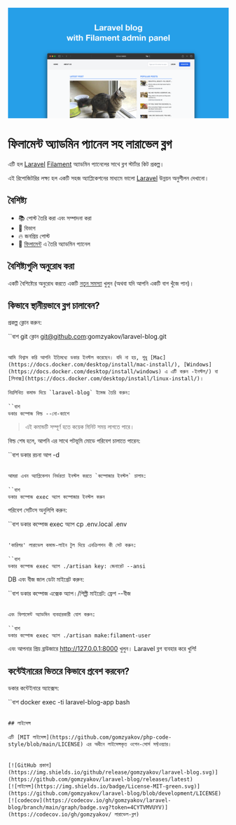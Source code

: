 ![ফিলামেন্ট অ্যাডমিন প্যানেল সহ লারাভেল ব্লগ](./docs/social-preview-en.png)

# ফিলামেন্ট অ্যাডমিন প্যানেল সহ লারাভেল ব্লগ

এটি হল [Laravel](https://laravel.com) [Filament](https://filamentphp.com) অ্যাডমিন প্যানেলের সাথে ব্লগ স্টার্টার কিট প্রকল্প।

এই রিপোজিটরির লক্ষ্য হল একটি সহজ অ্যাপ্লিকেশনের মাধ্যমে ভালো [Laravel](https://laravel.com) উন্নয়ন অনুশীলন দেখানো।

## বৈশিষ্ট্য

- 📚 পোস্ট তৈরি করা এবং সম্পাদনা করা
- 🥑 বিভাগ
- :fire: জনপ্রিয় পোস্ট
- :hatched_chick: [ফিলামেন্ট](https://filamentphp.com) এ তৈরি অ্যাডমিন প্যানেল

## বৈশিষ্ট্যগুলি অনুরোধ করা

একটি বৈশিষ্ট্যের অনুরোধ করতে একটি [নতুন সমস্যা](https://github.com/gomzyakov/laravel-blog/issues/new) খুলুন (অথবা যদি আপনি একটি বাগ খুঁজে পান)।

## কিভাবে স্থানীয়ভাবে ব্লগ চালাবেন?

প্রকল্প ক্লোন করুন:

``বাশ
git ক্লোন git@github.com:gomzyakov/laravel-blog.git
```

আমি বিশ্বাস করি আপনি ইতিমধ্যে ডকার ইনস্টল করেছেন। যদি না হয়, শুধু [Mac](https://docs.docker.com/desktop/install/mac-install/), [Windows](https://docs.docker.com/desktop/install/windows) এ এটি করুন -ইনস্টল/) বা [লিনাক্স](https://docs.docker.com/desktop/install/linux-install/)।

নিম্নলিখিত কমান্ড দিয়ে `laravel-blog` ইমেজ তৈরি করুন:

``বাশ
ডকার কম্পোজ বিল্ড --নো-ক্যাশে
```

> এই কমান্ডটি সম্পূর্ণ হতে কয়েক মিনিট সময় লাগতে পারে।

বিল্ড শেষ হলে, আপনি এর সাথে পটভূমি মোডে পরিবেশ চালাতে পারেন:

``বাশ
ডকার রচনা আপ -d
```

আমরা এখন অ্যাপ্লিকেশন নির্ভরতা ইনস্টল করতে `কম্পোজার ইনস্টল` চালাব:

``বাশ
ডকার কম্পোজ exec অ্যাপ কম্পোজার ইনস্টল করুন
```

পরিবেশ সেটিংস অনুলিপি করুন:

``বাশ
ডকার কম্পোজ exec অ্যাপ cp .env.local .env
```

'কারিগর' লারাভেল কমান্ড-লাইন টুল দিয়ে এনক্রিপশন কী সেট করুন:

``বাশ
ডকার কম্পোজ exec অ্যাপ ./artisan key: জেনারেট --ansi
```

DB এবং বীজ জাল ডেটা মাইগ্রেট করুন:

``বাশ
ডকার কম্পোজ এক্সেক অ্যাপ।/শিল্পী মাইগ্রেট: ফ্রেশ --বীজ
```

এবং ফিলামেন্ট অ্যাডমিন ব্যবহারকারী যোগ করুন:

``বাশ
ডকার কম্পোজ exec অ্যাপ ./artisan make:filament-user
```

এবং আপনার প্রিয় ব্রাউজারে http://127.0.0.1:8000 খুলুন। Laravel ব্লগ ব্যবহার করে খুশি!

## কন্টেইনারের ভিতরে কিভাবে প্রবেশ করবেন?

ডকার কন্টেইনারে অ্যাক্সেস:

``বাশ
docker exec -ti laravel-blog-app bash
```

## লাইসেন্স

এটি [MIT লাইসেন্স](https://github.com/gomzyakov/php-code-style/blob/main/LICENSE) এর অধীনে লাইসেন্সকৃত ওপেন-সোর্স সফ্টওয়্যার।


[![GitHub প্রকাশ](https://img.shields.io/github/release/gomzyakov/laravel-blog.svg)](https://github.com/gomzyakov/laravel-blog/releases/latest)
[![লাইসেন্স](https://img.shields.io/badge/License-MIT-green.svg)](https://github.com/gomzyakov/laravel-blog/blob/development/LICENSE)
[![codecov](https://codecov.io/gh/gomzyakov/laravel-blog/branch/main/graph/badge.svg?token=4CYTVMVUYV)](https://codecov.io/gh/gomzyakov/ লারাভেল-ব্লগ)